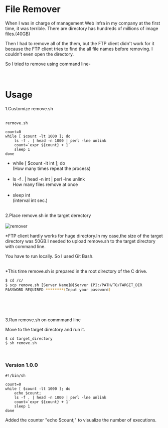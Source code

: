 # File Remover

When I was in charge of management Web Infra in my company at the first time, it was terrible.
There are directory has hundreds of millions of image files.(40GB)

Then I had to remove all of the them, but the FTP client didn't work for it because the FTP client tries to find the all file names before removing. I couldn't even open the directory.

So I tried to remove using command line-
<br>
<br>
<br>

# Usage

1.Customize remove.sh
<br>
<br>

```Shell
rermove.sh

count=0
while [ $count -lt 1000 ]; do
    ls -f . | head -n 1000 | perl -lne unlink
    count=`expr ${count} + 1`
    sleep 1
done

```

- while [ $count -lt int ]; do
  <br>
  (How many times repeat the process)
  <br>
  <br>
- ls -f . | head -n int | perl -lne unlink
  <br>
  How many files remove at once
  <br>
  <br>
- sleep int
  <br>
  (interval int sec.)
  <br>
  <br>

<!-- dummy comment line for breaking list -->

2.Place remove.sh in the target derectory
<br>
<br>
![remover](https://user-images.githubusercontent.com/58777805/121777469-39007e80-cbcd-11eb-89ee-844648d7bb48.png)

\*FTP client hardly works for huge directory.In my case,the size of the target directory was 50GB.I needed to upload remove.sh to the target directory with command line.

You have to run locally. So I used Git Bash.

<br>
*This time remove.sh is prepared in the root directory of the C drive.

```Bash
$ cd /c/
$ scp remove.sh [Server Name]@[Server IP]:/PATH/TO/TARGET_DIR
PASSWORD REQUIRED ********(Input your password)
```

<br>
<br>
<br>

3.Run remove.sh on commmand line

Move to the target directory and run it.

```Shell
$ cd target_directory
$ sh remove.sh
```

<br>

### Version 1.0.0

```Shell
#!/bin/sh

count=0
while [ $count -lt 1000 ]; do
    echo $count;
    ls -f . | head -n 1000 | perl -lne unlink
    count=`expr ${count} + 1`
    sleep 1
done
```

Added the counter "echo $count;" to visualize the number of executions.
